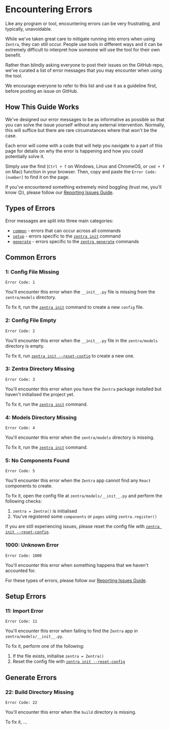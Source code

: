 # Encountering Errors

Like any program or tool, encountering errors can be very frustrating, and typically, unavoidable.

While we've taken great care to mitigate running into errors when using `Zentra`, they can still occur. People use tools in different ways and it can be extremely difficult to interpret how someone will use the tool for their own benefit.

Rather than blindly asking everyone to post their issues on the GitHub repo, we've curated a list of error messages that you may encounter when using the tool.

We encourage everyone to refer to this list and use it as a guideline first, before posting an issue on GitHub.

## How This Guide Works

We've designed our error messages to be as informative as possible so that you can solve the issue yourself without any external intervention. Normally, this will suffice but there are rare circumstances where that won't be the case.

Each error will come with a code that will help you navigate to a part of this page for details on why the error is happening and how you could potentially solve it.

Simply use the find (`Ctrl + f` on Windows, Linux and ChromeOS, or `cmd + f` on Mac) function in your browser. Then, copy and paste the `Error Code: [number]` to find it on the page.

If you've encountered something extremely mind boggling (trust me, you'll know :wink:), please follow our [Reporting Issues Guide](report.md).

## Types of Errors

Error messages are split into three main categories:

- [`common`](#common-errors) - errors that can occur across all commands
- [`setup`](#setup-errors) - errors specific to the [`zentra init`](../starting/commands.md#zentra-init) command
- [`generate`](#generate-errors) - errors specific to the [`zentra generate`](../starting/commands.md#zentra-generate) commands

## Common Errors

### 1: Config File Missing

`Error Code: 1`

You'll encounter this error when the `__init__.py` file is missing from the `zentra/models` directory.

To fix it, run the [`zentra init`](../starting/commands.md#zentra-init) command to create a new `config` file.

### 2: Config File Empty

`Error Code: 2`

You'll encounter this error when the `__init__.py` file in the `zentra/models` directory is empty.

To fix it, run [`zentra init --reset-config`](../starting/commands.md#zentra-init) to create a new one.

### 3: Zentra Directory Missing

`Error Code: 3`

You'll encounter this error when you have the `Zentra` package installed but haven't initialised the project yet.

To fix it, run the [`zentra init`](../starting/commands.md#zentra-init) command.

### 4: Models Directory Missing

`Error Code: 4`

You'll encounter this error when the `zentra/models` directory is missing.

To fix it, run the [`zentra init`](../starting/commands.md#zentra-init) command.

### 5: No Components Found

`Error Code: 5`

You'll encounter this error when the `Zentra` app cannot find any `React` components to create.

To fix it, open the config file at `zentra/models/__init__.py` and perform the following checks:

1. `zentra = Zentra()` is initialised
2. You've registered some `components` or `pages` using `zentra.register()`

If you are still experiencing issues, please reset the config file with [`zentra init --reset-config`](../starting/commands.md#zentra-init).

### 1000: Unknown Error

`Error Code: 1000`

You'll encounter this error when something happens that we haven't accounted for.

For these types of errors, please follow our [Reporting Issues Guide](report.md).

## Setup Errors

### 11: Import Error

`Error Code: 11`

You'll encounter this error when failing to find the `Zentra` app in `zentra/models/__init__.py`.

To fix it, perform one of the following:

1. If the file exists, initialise `zentra = Zentra()`
2. Reset the config file with [`zentra init --reset-config`](../starting/commands.md#zentra-init)

## Generate Errors

### 22: Build Directory Missing

`Error Code: 22`

You'll encounter this error when the `build` directory is missing.

To fix it, ...
